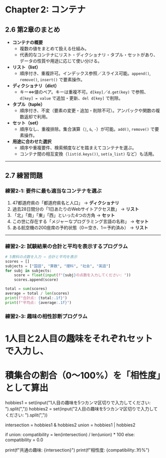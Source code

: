 # Chapter 2: コンテナ

## 2.6 第2章のまとめ
- **コンテナの概要**  
  - 複数の値をまとめて扱える仕組み。  
  - 代表的なコンテナにリスト・ディクショナリ・タプル・セットがあり、データの性質や用途に応じて使い分ける。  
- **リスト（list）**  
  - 順序付き、重複許可。インデックス参照／スライス可能。`append()`, `remove()`, `insert()` で要素操作。  
- **ディクショナリ（dict）**  
  - キー⇔値のペア。キーは重複不可。`d[key]`／`d.get(key)` で参照、`d[key] = value` で追加・更新、`del d[key]` で削除。  
- **タプル（tuple）**  
  - 順序付き、不変（要素の変更・追加・削除不可）。アンパックや関数の複数返却で利用。  
- **セット（set）**  
  - 順序なし、重複排除。集合演算（`|`, `&`, `-`）が可能。`add()`, `remove()` で要素操作。  
- **用途に合わせた選択**  
  - 順序や重複要件、検索頻度などを踏まえてコンテナを選ぶ。  
  - コンテナ間の相互変換（`list(d.keys())`, `set(a_list)` など）も活用。

---

## 2.7 練習問題

### 練習2‑1: 要件に最も適当なコンテナを選ぶ  
1. 47都道府県の「都道府県名と人口」 → **ディクショナリ**  
2. 過去28日間分の「1日あたりのWebサイトアクセス数」 → **リスト**  
3. 「北」「南」「東」「西」といった4つの方角 → **セット**  
4. この世に存在する「メジャーなプログラミング言語の名称」 → **セット**  
5. ある航空機の200座席の予約状態（0＝空き、1＝予約済み） → **リスト**

---

### 練習2‑2: 試験結果の合計と平均を表示するプログラム  
```python
# 5教科の点数を入力 → 合計と平均を表示
scores = []
subjects = ["国語", "算数", "理科", "社会", "英語"]
for subj in subjects:
    score = float(input(f"{subj}の点数を入力してください: "))
    scores.append(score)

total = sum(scores)
average = total / len(scores)
print(f"合計点: {total:.1f}")
print(f"平均点: {average:.1f}")
```
### 練習2‑3: 趣味の相性診断プログラム
# 1人目と2人目の趣味をそれぞれセットで入力し、
# 積集合の割合（0～100%）を「相性度」として算出
hobbies1 = set(input("1人目の趣味を5つカンマ区切りで入力してください: ").split(","))
hobbies2 = set(input("2人目の趣味を5つカンマ区切りで入力してください: ").split(","))

intersection = hobbies1 & hobbies2
union = hobbies1 | hobbies2

if union:
    compatibility = len(intersection) / len(union) * 100
else:
    compatibility = 0.0

print(f"共通の趣味: {intersection}")
print(f"相性度: {compatibility:.1f}%")
